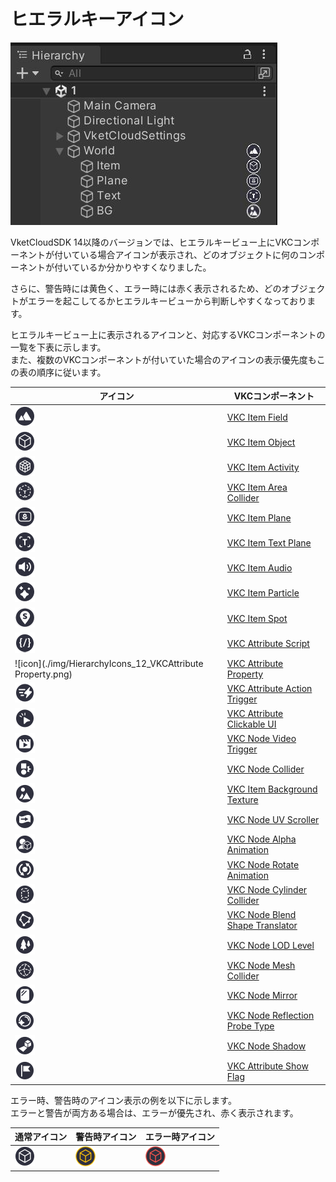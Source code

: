 # ヒエラルキーアイコン

![image](./img/HierarchyIcons_1.jpg)

VketCloudSDK 14以降のバージョンでは、ヒエラルキービュー上にVKCコンポーネントが付いている場合アイコンが表示され、どのオブジェクトに何のコンポーネントが付いているか分かりやすくなりました。

さらに、警告時には黄色く、エラー時には赤く表示されるため、どのオブジェクトがエラーを起こしてるかヒエラルキービューから判断しやすくなっております。

ヒエラルキービュー上に表示されるアイコンと、対応するVKCコンポーネントの一覧を下表に示します。<br>
また、複数のVKCコンポーネントが付いていた場合のアイコンの表示優先度もこの表の順序に従います。

| アイコン | VKCコンポーネント |
| ---- | ---- |
| ![icon](./img/HierarchyIcons_08_HEOField.png) | [VKC Item Field](../VKCComponents/VKCItemField.md) |
| ![icon](./img/HierarchyIcons_04_HEOObject.png) | [VKC Item Object](../VKCComponents/VKCItemObject.md) |
| ![icon](./img/HierarchyIcons_02_HEOActivity.png) | [VKC Item Activity](../VKCComponents/VKCItemActivity.md) |
| ![icon](./img/HierarchyIcons_03_HEOAreaCollider.png) | [VKC Item Area Collider](../VKCComponents/VKCItemAreaCollider.md) |
| ![icon](./img/HierarchyIcons_09_HEOPlane.png) | [VKC Item Plane](../VKCComponents/VKCItemPlane.md) |
| ![icon](./img/HierarchyIcons_10_HEOText.png) | [VKC Item Text Plane](../VKCComponents/VKCItemTextPlane.md) |
| ![icon](./img/HierarchyIcons_05_HEOAudio.png) | [VKC Item Audio](../VKCComponents/VKCItemAudio.md) |
| ![icon](./img/HierarchyIcons_06_HEOParticle.png) | [VKC Item Particle](../VKCComponents/VKCItemParticle.md) |
| ![icon](./img/HierarchyIcons_01_HEOSpot.png) | [VKC Item Spot](../VKCComponents/VKCItemSpot.md) |
| ![icon](./img/HierarchyIcons_11_VKCAttributeScript.png) | [VKC Attribute Script](../VKCComponents/VKCAttributeScript.md) |
| ![icon](./img/HierarchyIcons_12_VKCAttribute Property.png) | [VKC Attribute Property](../VKCComponents/VKCAttributeProperty.md) |
| ![icon](./img/HierarchyIcons_13_VKCAttributeActionTrigger.png) | [VKC Attribute Action Trigger](../VKCComponents/VKCAttributeActionTrigger.md) |
| ![icon](./img/HierarchyIcons_14_VKCAttributeClickableUI.png) | [VKC Attribute Clickable UI](../VKCComponents/VKCAttributeClickableUI.md) |
| ![icon](./img/HierarchyIcons_15_VKCNode_VideoTrigger.png) | [VKC Node Video Trigger](../VKCComponents/VKCNodeVideoTrigger.md) |
| ![icon](./img/HierarchyIcons_16_VKCNodeCollider.png) | [VKC Node Collider](../VKCComponents/VKCNodeCollider.md) |
| ![icon](./img/HierarchyIcons_17_VKCItemBackgroundTexture.png) | [VKC Item Background Texture](../VKCComponents/VKCItemBackgroundTexture.md) |
| ![icon](./img/HierarchyIcons_18_VKCNodeUVScroller.png) | [VKC Node UV Scroller](../VKCComponents/VKCNodeUVScroller.md) |
| ![icon](./img/HierarchyIcons_19_VKCNodeAlphaAnimation.png) | [VKC Node Alpha Animation](../VKCComponents/VKCNodeAlphaAnimation.md) |
| ![icon](./img/HierarchyIcons_20_VKCNodeRotateAnimation.png) | [VKC Node Rotate Animation](../VKCComponents/VKCNodeRotateAnimation.md) |
| ![icon](./img/HierarchyIcons_21_VKCNodeCylinderCollider.png) | [VKC Node Cylinder Collider](../VKCComponents/VKCNodeCylinderCollider.md) |
| ![icon](./img/HierarchyIcons_22_VKCNodeBlendShapeTranslator.png) | [VKC Node Blend Shape Translator](../VKCComponents/VKCNodeBlendShapeTranslator.md) |
| ![icon](./img/HierarchyIcons_23_VKCNodeLODLevel.png) | [VKC Node LOD Level](../VKCComponents/VKCNodeLODLevel.md) |
| ![icon](./img/HierarchyIcons_24_VKCNodeMeshCollider.png) | [VKC Node Mesh Collider](../VKCComponents/VKCNodeMeshCollider.md) |
| ![icon](./img/HierarchyIcons_25_VKCNodeMirror.png) | [VKC Node Mirror](../VKCComponents/VKCNodeMirror.md) |
| ![icon](./img/HierarchyIcons_26_VKCNodeReflectionProbeType.png) | [VKC Node Reflection Probe Type](../VKCComponents/VKCNodeReflectionProbeType.md) |
| ![icon](./img/HierarchyIcons_27_VKCNodeShadow.png) | [VKC Node Shadow](../VKCComponents/VKCNodeShadow.md) |
| ![icon](./img/HierarchyIcons_28_VKCAttributeShowFlag.png) | [VKC Attribute Show Flag](../VKCComponents/VKCAttributeShowFlag.md) |

エラー時、警告時のアイコン表示の例を以下に示します。<br>
エラーと警告が両方ある場合は、エラーが優先され、赤く表示されます。

| 通常アイコン | 警告時アイコン | エラー時アイコン |
| ---- | ---- | ---- |
| ![icon](./img/HierarchyIcons_04_HEOObject.png) | ![warning](./img/HierarchyIcons_04_HEOObject_Warning.png) | ![error](./img/HierarchyIcons_04_HEOObject_Error.png) |
